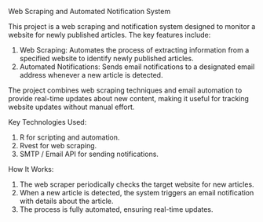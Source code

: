 Web Scraping and Automated Notification System

This project is a web scraping and notification system designed to monitor a website for newly published articles. The key features include:

1. Web Scraping: Automates the process of extracting information from a specified website to identify newly published articles.
2. Automated Notifications: Sends email notifications to a designated email address whenever a new article is detected.

The project combines web scraping techniques and email automation to provide real-time updates about new content, making it useful for tracking website updates without manual effort.

Key Technologies Used:
1. R for scripting and automation.
2. Rvest for web scraping.
3. SMTP / Email API for sending notifications.

How It Works:
1. The web scraper periodically checks the target website for new articles.
2. When a new article is detected, the system triggers an email notification with details about the article.
3. The process is fully automated, ensuring real-time updates.
